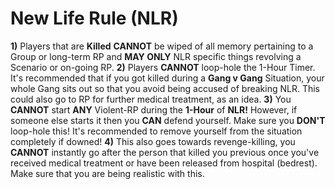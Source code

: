 # New Life Rule (NLR)

**1)** Players that are **Killed** **CANNOT** be wiped of all memory pertaining to a Group or long-term RP and **MAY ONLY** NLR specific things revolving a Scenario or on-going RP. **2)** Players **CANNOT** loop-hole the 1-Hour Timer. It's recommended that if you got killed during a **Gang v Gang** Situation, your whole Gang sits out so that you avoid being accused of breaking NLR. This could also go to RP for further medical treatment, as an idea. **3)** You **CANNOT** start **ANY** Violent-RP during the **1-Hour** of **NLR!** However, if someone else starts it then you **CAN** defend yourself. Make sure you **DON'T** loop-hole this! It's recommended to remove yourself from the situation completely if downed! **4)** This also goes towards revenge-killing, you **CANNOT** instantly go after the person that killed you previous once you've received medical treatment or have been released from hospital (bedrest). Make sure that you are being realistic with this.
